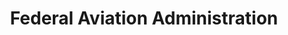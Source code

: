 ---
# This topic lives at
# https://digital.gov/topics/federal-aviation-administration

slug: "federal-aviation-administration"

# Topic Title
title: "Federal Aviation Administration"

# description — keep it short and clear
summary: ""


# Weight
weight: 1

# For more information on managing topics,
# see https://github.com/GSA/digitalgov.gov/wiki
---